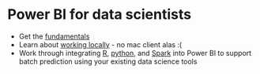 # Power BI for data scientists

- Get the [fundamentals](fundamentals.Rmd)
- Learn about [working locally](localdev.Rmd) - no mac client alas :(
- Work through integrating [R](r.Rmd), [python](python.Rmd), and [Spark](spark.Rmd) into Power BI to support batch prediction using your existing data science tools
